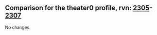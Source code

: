 ## Comparison for the theater0 profile, rvn: [2305](https://github.com/PRO100KatYT/FortniteProfileRevisions/tree/main/profiles/theater0/2305%20theater0.json)-[2307](https://github.com/PRO100KatYT/FortniteProfileRevisions/tree/main/profiles/theater0/2307%20theater0.json)

No changes
